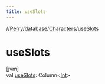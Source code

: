 ```yaml
---
title: useSlots
---
```

//[Perry](../../../index.html)/[database](../index.html)/[Characters](index.html)/[useSlots](use-slots.html)



# useSlots



[jvm]\
val [useSlots](use-slots.html): Column<[Int](https://kotlinlang.org/api/latest/jvm/stdlib/kotlin/-int/index.html)>




